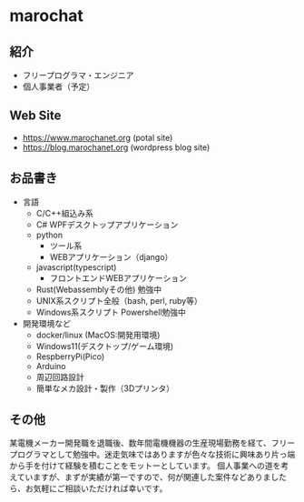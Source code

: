 # marochat
## 紹介
- フリープログラマ・エンジニア
- 個人事業者（予定）
## Web Site
- https://www.marochanet.org (potal site)
- https://blog.marochanet.org (wordpress blog site)
## お品書き
- 言語
    - C/C++組込み系
    - C# WPFデスクトップアプリケーション
    - python
        - ツール系
        - WEBアプリケーション（django）
    - javascript(typescript)
        - フロントエンドWEBアプリケーション
    - Rust(Webassemblyその他) 勉強中
    - UNIX系スクリプト全般（bash, perl, ruby等）
    - Windows系スクリプト Powershell勉強中
- 開発環境など
    - docker/linux (MacOS:開発用環境)
    - Windows11(デスクトップ/ゲーム環境)
    - RespberryPi(Pico)
    - Arduino
    - 周辺回路設計
    - 簡単なメカ設計・製作（3Dプリンタ）
## その他
某電機メーカー開発職を退職後、数年間電機機器の生産現場勤務を経て、フリープログラマとして勉強中。迷走気味ではありますが色々な技術に興味あり片っ端から手を付けて経験を積むことをモットーとしています。
個人事業への道を考えていますが、まずが実績が第一ですので、何が関連した案件などありましたら、お気軽にご相談いただければ幸いです。
